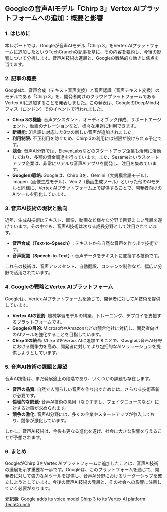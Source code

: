 ## Googleの音声AIモデル「Chirp 3」Vertex AIプラットフォームへの追加：概要と影響

### 1. はじめに

本レポートでは、Googleが音声AIモデル「Chirp 3」をVertex AIプラットフォームに追加したというTechCrunchの記事を基に、その内容を要約し、今後の影響について分析します。音声AI技術の進展と、Googleの戦略的な動きに焦点を当てます。

### 2. 記事の概要

Googleは、音声合成（テキスト音声変換）と音声認識（音声テキスト変換）のモデルである「Chirp 3」を、開発者向けのクラウドプラットフォームであるVertex AIに追加することを発表しました。この発表は、GoogleのDeepMindオフィス（ロンドン）でのイベントで行われました。

* **Chirp 3の機能:** 音声アシスタント、オーディオブック作成、サポートエージェント、動画のナレーションなど、様々な用途に利用できます。
* **新機能:** 31言語に対応した8つの新しい音声が追加されました。
* **利用制限:** 不正利用を防ぐため、Chirp 3の利用には制限が設けられる予定です。
* **競合:** 音声AI分野では、ElevenLabsなどのスタートアップ企業も活発に活動しており、多額の資金調達を行っています。また、Sesameというスタートアップ企業は、非常にリアルな音声AIアプリを開発し、注目を集めています。
* **Googleの戦略:** Googleは、Chirp 3を、Gemini（大規模言語モデル）、Imagen（画像生成モデル）、Veo 2（動画生成ツール）といった他のAIモデルと同様に、Vertex AIプラットフォーム上で提供することで、開発者向けのAIツールを強化しています。

### 3. 音声AI技術の現状と動向

近年、生成AI技術はテキスト、画像、動画など様々な分野で目覚ましい発展を遂げています。その中でも、音声AI技術は次なる成長分野として注目されています。

* **音声合成（Text-to-Speech）:** テキストから自然な音声を作り出す技術です。
* **音声認識（Speech-to-Text）:** 音声データをテキストに変換する技術です。

これらの技術は、音声アシスタント、自動翻訳、コンテンツ制作など、幅広い分野で活用されています。

### 4. Googleの戦略とVertex AIプラットフォーム

Googleは、Vertex AIプラットフォームを通じて、開発者に対してAI技術を提供しています。

* **Vertex AIの役割:** 機械学習モデルの構築、トレーニング、デプロイを支援するプラットフォームです。
* **Googleの目的:** MicrosoftやAmazonなどの競合他社に対抗し、開発者向けのAIツールを強化することを目指しています。
* **Chirp 3の統合:** Chirp 3をVertex AIに追加することで、Googleは音声AI分野における競争力を高め、開発者に対してより包括的なAIソリューションを提供しようとしています。

### 5. 音声AI技術の課題と展望

音声AI技術は、まだ発展途上の段階であり、いくつかの課題も存在します。

* **音声の品質:** 自然で人間らしい音声を作り出すためには、さらなる技術革新が必要です。
* **倫理的な問題:** 音声AI技術の悪用（なりすまし、フェイクニュースなど）に対する対策が求められます。
* **競争の激化:** 音声AI分野には、多くの企業やスタートアップが参入しており、競争が激化しています。

しかし、音声AI技術は、今後も更なる進化を遂げ、社会に大きな影響を与えることが予想されます。

### 6. まとめ

GoogleがChirp 3をVertex AIプラットフォームに追加したことは、音声AI技術の進展を示す重要な一歩です。Googleは、このプラットフォームを通じて、開発者に対して強力なAIツールを提供し、音声AI分野におけるリーダーシップを確立しようとしています。今後の音声AI技術の発展と、その社会への影響に注目していく必要があります。



**元記事:** [Google adds its voice model Chirp 3 to its Vertex AI platform TechCrunch](https://techcrunch.com/2025/03/17/google-adds-its-hd-voice-model-chirp-3-to-its-vertex-ai-platform/)
